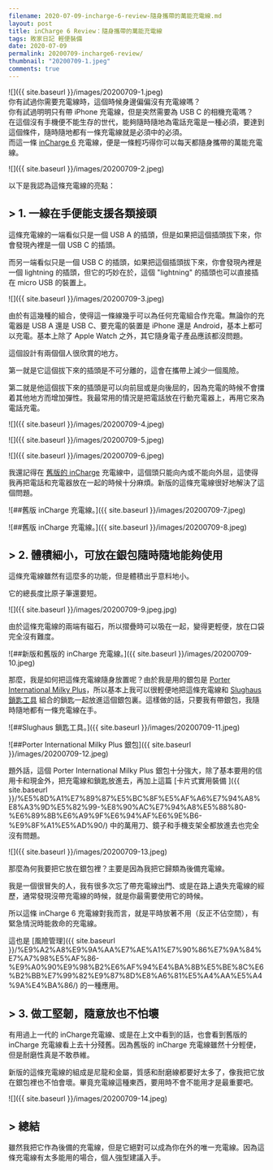 ```yaml
---
filename: 2020-07-09-incharge-6-review-隨身攜帶的萬能充電線.md
layout: post
title: inCharge 6 Review：隨身攜帶的萬能充電線
tags: 敗家日記 輕便裝備
date: 2020-07-09
permalink: 20200709-incharge6-review/
thumbnail: "20200709-1.jpeg"
comments: true
---
```


![]({{ site.baseurl }}/images/20200709-1.jpeg)  
你有試過你需要充電線時，這個時候身邊偏偏沒有充電線嗎？  
你有試過明明只有帶 iPhone 充電線，但是突然需要為 USB C 的相機充電嗎？  
在這個沒有手機便不能生存的世代，能夠隨時隨地為電話充電是一種必須，要達到這個條件，隨時隨地都有一條充電線就是必須中的必須。  
而這一條 [inCharge 6](https://rollingsqua.re/pages/incharge6) 充電線，便是一條輕巧得你可以每天都隨身攜帶的萬能充電線。 

![]({{ site.baseurl }}/images/20200709-2.jpeg)

以下是我認為這條充電線的亮點：

## > 1. 一線在手便能支援各類接頭

這條充電線的一端看似只是一個 USB A 的插頭，但是如果把這個插頭拔下來，你會發現內裡是一個 USB C 的插頭。

而另一端看似只是一個 USB C 的插頭，如果把這個插頭拔下來，你會發現內裡是一個 lightning 的插頭，但它的巧妙在於，這個 "lightning" 的插頭也可以直接插在 micro USB 的裝置上。

![]({{ site.baseurl }}/images/20200709-3.jpeg)

由於有這幾種的組合，使得這一條線幾乎可以為任何充電組合作充電。無論你的充電器是 USB A 還是 USB C、要充電的裝置是 iPhone 還是 Android，基本上都可以充電。基本上除了 Apple Watch 之外，其它隨身電子產品應該都沒問題。

這個設計有兩個個人很欣賞的地方。

第一就是它這個拔下來的插頭是不可分離的，這會在攜帶上減少一個風險。

第二就是他這個拔下來的插頭是可以向前屈或是向後屈的，因為充電的時候不會擋着其他地方而增加彈性。我最常用的情況是把電話放在行動充電器上，再用它來為電話充電。

![]({{ site.baseurl }}/images/20200709-4.jpeg)

![]({{ site.baseurl }}/images/20200709-5.jpeg)

![]({{ site.baseurl }}/images/20200709-6.jpeg)

我還記得在 [舊版的 inCharge](https://incharge.rocks) 充電線中，這個頭只能向內或不能向外屈，這使得我再把電話和充電器放在一起的時候十分麻煩。新版的這條充電線很好地解決了這個問題。

![##舊版 inCharge 充電線。]({{ site.baseurl }}/images/20200709-7.jpeg)

![##舊版 inCharge 充電線。]({{ site.baseurl }}/images/20200709-8.jpeg)

## > 2. 體積細小，可放在銀包隨時隨地能夠使用

這條充電線雖然有這麼多的功能，但是體積出乎意料地小。

它的總長度比原子筆還要短。

![]({{ site.baseurl }}/images/20200709-9.jpeg.jpg)

由於這條充電線的兩端有磁石，所以摺疊時可以吸在一起，變得更輕便，放在口袋完全沒有難度。

![##新版和舊版的 inCharge 充電線。]({{ site.baseurl }}/images/20200709-10.jpeg)

那麼，我是如何把這條充電線隨身放置呢？由於我是用的銀包是 [Porter International Milky Plus](https://www.ll-porter.com/hk/product-detail/11397-01923)，所以基本上我可以很輕便地把這條充電線和 [Slughaus 鎖匙工具](https://www.slughaus.com/slugshop/micro) 組合的鎖匙一起放進這個銀包裏。這樣做的話，只要我有帶銀包，我隨時隨地都有一條充電線在手。

![##Slughaus 鎖匙工具。]({{ site.baseurl }}/images/20200709-11.jpeg)

![##Porter International Milky Plus 銀包]({{ site.baseurl }}/images/20200709-12.jpeg)

題外話，這個 Porter International Milky Plus 銀包十分強大，除了基本要用的信用卡和現金外，把充電線和鎖匙放進去，再加上這篇 [卡片式實用裝備 ]({{ site.baseurl }}/%E5%8D%A1%E7%89%87%E5%BC%8F%E5%AF%A6%E7%94%A8%E8%A3%9D%E5%82%99-%E8%90%AC%E7%94%A8%E5%88%80-%E6%89%8B%E6%A9%9F%E6%94%AF%E6%9E%B6-%E9%8F%A1%E5%AD%90/) 中的萬用刀、鏡子和手機支架全都放進去也完全沒有問題。

![]({{ site.baseurl }}/images/20200709-13.jpeg)

那麼為何我要把它放在銀包裡？主要是因為我把它歸類為後備充電線。

我是一個很冒失的人，我有很多次忘了帶充電線出門、或是在路上遺失充電線的經歷，通常發現沒帶充電線的時候，就是你最需要使用它的時候。

所以這條 inCharge 6 充電線對我而言，就是平時放著不用（反正不佔空間），有緊急情況時能救命的充電線。

這也是 [風險管理]({{ site.baseurl }}/%E9%A2%A8%E9%9A%AA%E7%AE%A1%E7%90%86%E7%9A%84%E7%A7%98%E5%AF%86-%E9%A0%90%E9%98%B2%E6%AF%94%E4%BA%8B%E5%BE%8C%E6%B2%BB%E7%99%82%E9%87%8D%E8%A6%81%E5%A4%AA%E5%A4%9A%E4%BA%86/) 的一種應用。

## > 3. 做工堅韌，隨意放也不怕壞

有用過上一代的 inCharge充電線、或是在上文中看到的話，也會看到舊版的 inCharge 充電線看上去十分殘舊。因為舊版的 inCharge 充電線雖然十分輕便，但是耐磨性真是不敢恭維。

新版的這條充電線的組成是尼龍和金屬，質感和耐磨線都要好太多了，像我把它放在銀包裡也不怕會壞。畢竟充電線這種東西，要用時不會不能用才是最重要吧。

![]({{ site.baseurl }}/images/20200709-14.jpeg)

## > 總結

雖然我把它作為後備的充電線，但是它絕對可以成為你在外的唯一充電線。因為這條充電線有太多能用的場合，個人強型建議入手。
